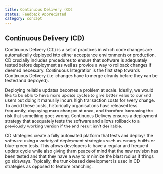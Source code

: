 ```yaml
---
title: Continuous Delivery (CD)
status: Feedback Appreciated
category: concept
---
```

## Continuous Delivery (CD)

Continuous Delivery (CD) is a set of practices in which code changes are automatically deployed into either acceptance environments or production. CD crucially includes procedures to ensure that software is adequately tested before deployment as well as provide a way to rollback changes if deemed necessary. Continuous Integration is the first step towards Continuous Delivery (i.e. changes have to merge cleanly before they can be tested and deployed).

Deploying reliable updates becomes a problem at scale.  Ideally, we would like to be able to have more update cycles to give better value to our end users but doing it manually incurs high transaction costs for every change. To avoid these costs, historically organisations have released less frequently, deploying more changes at once, and therefore increasing the risk that something goes wrong. Continuous Delivery ensures a  deployment strategy that adequately tests the software and allows rollback to a previously working version if the end result isn’t desirable. 

CD strategies create a fully automated platform that tests and deploys the software using a variety of deployment strategies such as canary builds or blue-green tests. This allows developers to have a regular and frequent update cycle while also giving them peace of mind that the new revision has been tested and that they have a way to minimize the blast radius if things go sideways. Typically, the trunk-based development is used in CD strategies as opposed to feature branching. 

